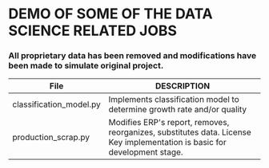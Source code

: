 # DEMO OF SOME OF THE DATA SCIENCE RELATED JOBS

### All proprietary data has been removed and modifications have been made to simulate original project.
| File | DESCRIPTION |
|-----|-------------|
|classification_model.py|Implements classification model to determine growth rate and/or quality|
|production_scrap.py|Modifies ERP's report, removes, reorganizes, substitutes data. License Key implementation is basic for development stage.|
